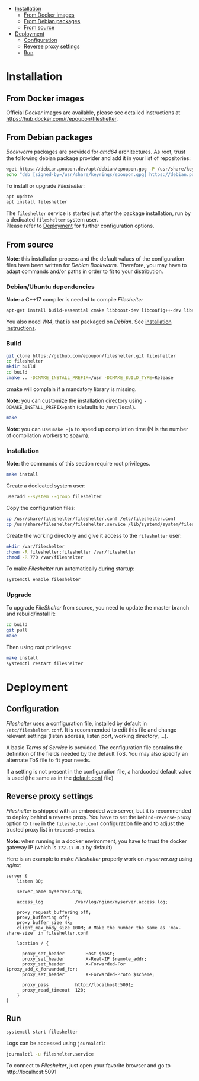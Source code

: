 - [Installation](#installation)
  - [From Docker images](#from-docker-images)
  - [From Debian packages](#from-debian-packages)
  - [From source](#from-source)
- [Deployment](#deployment)
  - [Configuration](#configuration)
  - [Reverse proxy settings](#reverse-proxy-settings)
  - [Run](#run)

# Installation
## From Docker images
Official _Docker_ images are available, please see detailed instructions at https://hub.docker.com/r/epoupon/fileshelter.

## From Debian packages
_Bookworm_ packages are provided for _amd64_ architectures.
As root, trust the following debian package provider and add it in your list of repositories:
```sh
wget https://debian.poupon.dev/apt/debian/epoupon.gpg -P /usr/share/keyrings
echo "deb [signed-by=/usr/share/keyrings/epoupon.gpg] https://debian.poupon.dev/apt/debian bookworm main" > /etc/apt/sources.list.d/epoupon.list
```
To install or upgrade _Fileshelter_:
```sh
apt update
apt install fileshelter
```
The `fileshelter` service is started just after the package installation, run by a dedicated `fileshelter` system user.</br>
Please refer to [Deployment](#deployment) for further configuration options.
## From source
__Note__: this installation process and the default values of the configuration files have been written for _Debian Bookworm_. Therefore, you may have to adapt commands and/or paths in order to fit to your distribution.
### Debian/Ubuntu dependencies
__Note__: a C++17 compiler is needed to compile _Fileshelter_
```sh
apt-get install build-essential cmake libboost-dev libconfig++-dev libarchive-dev
```

You also need _Wt4_, that is not packaged on _Debian_. See [installation instructions](https://www.webtoolkit.eu/wt/doc/reference/html/InstallationUnix.html).

### Build
```sh
git clone https://github.com/epoupon/fileshelter.git fileshelter
cd fileshelter
mkdir build
cd build
cmake .. -DCMAKE_INSTALL_PREFIX=/usr -DCMAKE_BUILD_TYPE=Release
```
cmake will complain if a mandatory library is missing.

__Note__: you can customize the installation directory using `-DCMAKE_INSTALL_PREFIX=path` (defaults to `/usr/local`).

```sh
make
```
__Note__: you can use `make -jN` to speed up compilation time (N is the number of compilation workers to spawn).

### Installation

__Note__: the commands of this section require root privileges.

```sh
make install
```

Create a dedicated system user:
```sh
useradd --system --group fileshelter
```

Copy the configuration files:
```sh
cp /usr/share/fileshelter/fileshelter.conf /etc/fileshelter.conf
cp /usr/share/fileshelter/fileshelter.service /lib/systemd/system/fileshelter.service
```

Create the working directory and give it access to the `fileshelter` user:
```sh
mkdir /var/fileshelter
chown -R fileshelter:fileshelter /var/fileshelter
chmod -R 770 /var/fileshelter
```

To make _Fileshelter_ run automatically during startup:
```sh
systemctl enable fileshelter
```

### Upgrade

To upgrade _FileShelter_ from source, you need to update the master branch and rebuild/install it:
```sh
cd build
git pull
make
```

Then using root privileges:
```sh
make install
systemctl restart fileshelter
```

# Deployment

## Configuration
_Fileshelter_ uses a configuration file, installed by default in `/etc/fileshelter.conf`. It is recommended to edit this file and change relevant settings (listen address, listen port, working directory, ...).

A basic _Terms of Service_ is provided. The configuration file contains the definition of the fields needed by the default ToS.
You may also specify an alternate ToS file to fit your needs.

If a setting is not present in the configuration file, a hardcoded default value is used (the same as in the [default.conf](conf/fileshelter.conf) file)

## Reverse proxy settings
_Fileshelter_ is shipped with an embedded web server, but it is recommended to deploy behind a reverse proxy.
You have to set the `behind-reverse-proxy` option to `true` in the `fileshelter.conf` configuration file and to adjust the trusted proxy list in `trusted-proxies`.

__Note__: when running in a docker environment, you have to trust the docker gateway IP (which is `172.17.0.1` by default)

Here is an example to make _Fileshelter_ properly work on _myserver.org_ using _nginx_:
```
server {
    listen 80;

    server_name myserver.org;

    access_log            /var/log/nginx/myserver.access.log;

    proxy_request_buffering off;
    proxy_buffering off;
    proxy_buffer_size 4k;
    client_max_body_size 100M; # Make the number the same as 'max-share-size' in fileshelter.conf

    location / {

      proxy_set_header        Host $host;
      proxy_set_header        X-Real-IP $remote_addr;
      proxy_set_header        X-Forwarded-For $proxy_add_x_forwarded_for;
      proxy_set_header        X-Forwarded-Proto $scheme;

      proxy_pass          http://localhost:5091;
      proxy_read_timeout  120;
    }
}
```

## Run
```sh
systemctl start fileshelter
```

Logs can be accessed using `journalctl`:
```sh
journalctl -u fileshelter.service
```

To connect to _Fileshelter_, just open your favorite browser and go to http://localhost:5091


